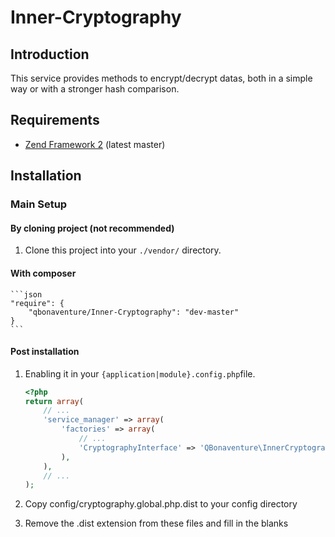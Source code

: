 Inner-Cryptography
=======

Introduction
------------

This service provides methods to encrypt/decrypt datas, both in a simple way or with a stronger hash comparison.

Requirements
------------

* [Zend Framework 2](https://github.com/zendframework/zf2) (latest master)

Installation
------------

### Main Setup

#### By cloning project (not recommended)

1. Clone this project into your `./vendor/` directory.

#### With composer

    ```json
    "require": {
        "qbonaventure/Inner-Cryptography": "dev-master"
    }
    ```
    
#### Post installation

1. Enabling it in your `{application|module}.config.php`file.

    ```php
    <?php
    return array(
    	// ...
        'service_manager' => array(
	        'factories' => array(
	         	// ...
	        	'CryptographyInterface'	=> 'QBonaventure\InnerCryptography\ServiceFactory',	
	        ),
        ),
        // ...
    );
    ```

2. Copy config/cryptography.global.php.dist to your config directory
3. Remove the .dist extension from these files and fill in the blanks
